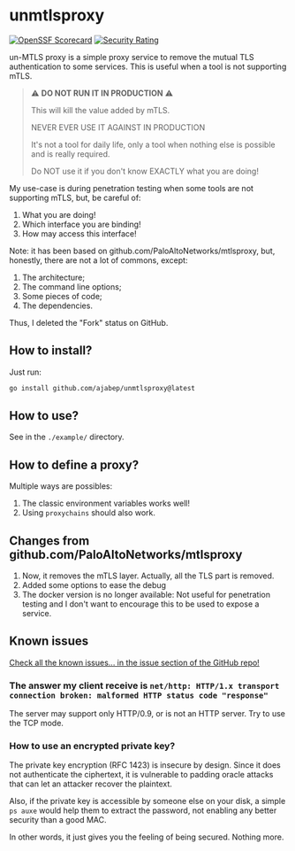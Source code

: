 # unmtlsproxy

[![OpenSSF Scorecard](https://api.securityscorecards.dev/projects/github.com/ajabep/unmtlsproxy/badge)](https://securityscorecards.dev/viewer/?uri=github.com/ajabep/unmtlsproxy)
[![Security Rating](https://sonarcloud.io/api/project_badges/measure?project=ajabeporg_unmtlsproxy&metric=security_rating)](https://sonarcloud.io/summary/new_code?id=ajabeporg_unmtlsproxy)

un-MTLS proxy is a simple proxy service to remove the mutual TLS authentication to some services. This is useful when a tool is not supporting mTLS.

> ⚠️ **DO NOT RUN IT IN PRODUCTION** ⚠️
>
> This will kill the value added by mTLS.
>
> NEVER EVER USE IT AGAINST IN PRODUCTION
>
> It's not a tool for daily life, only a tool when nothing else is possible and is really required.
>
> Do NOT use it if you don't know EXACTLY what you are doing!

My use-case is during penetration testing when some tools are not supporting mTLS, but, be careful of:

1. What you are doing!
2. Which interface you are binding!
3. How may access this interface!

Note: it has been based on github.com/PaloAltoNetworks/mtlsproxy, but, honestly, there are not a lot of commons, except:

1. The architecture;
2. The command line options;
3. Some pieces of code;
4. The dependencies.

Thus, I deleted the "Fork" status on GitHub.

## How to install?

Just run:

```bash
go install github.com/ajabep/unmtlsproxy@latest
```

## How to use?

See in the `./example/` directory.

## How to define a proxy?

Multiple ways are possibles:

1. The classic environment variables works well!
2. Using `proxychains` should also work.

## Changes from github.com/PaloAltoNetworks/mtlsproxy

1. Now, it removes the mTLS layer. Actually, all the TLS part is removed.
2. Added some options to ease the debug
3. The docker version is no longer available: Not useful for penetration testing and I don't want to encourage this to be used to expose a service.

## Known issues

[Check all the known issues... in the issue section of the GitHub repo!](https://github.com/ajabep/unmtlsproxy/issues)

### The answer my client receive is `net/http: HTTP/1.x transport connection broken: malformed HTTP status code "response"`

The server may support only HTTP/0.9, or is not an HTTP server. Try to use the TCP mode.

### How to use an encrypted private key?

The private key encryption (RFC 1423) is insecure by design. Since it does not authenticate the ciphertext, it is vulnerable to padding oracle attacks that can let an attacker recover the plaintext.

Also, if the private key is accessible by someone else on your disk, a simple `ps auxe` would help them to extract the password, not enabling any better security than a good MAC.

In other words, it just gives you the feeling of being secured. Nothing more.
